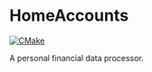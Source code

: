 # HomeAccounts

[![CMake](https://github.com/lasyard/home-accounts/actions/workflows/cmake.yml/badge.svg)](https://github.com/lasyard/home-accounts/actions/workflows/cmake.yml)

A personal financial data processor.
